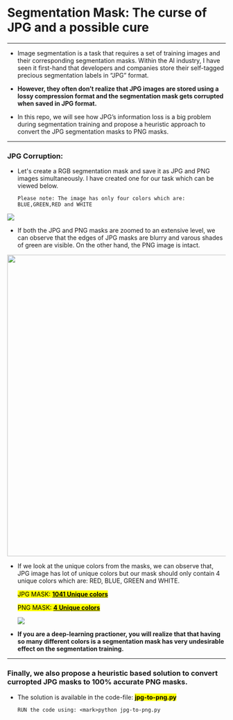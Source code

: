 # Segmentation Mask: The curse of JPG and a possible cure

---

- Image segmentation is a task that requires a set of training images and their corresponding segmentation masks. Within the AI industry, I have seen it first-hand that developers and companies store their self-tagged precious segmentation labels in “JPG” format. 

- **However, they often don’t realize that JPG images are stored using a lossy compression format and the segmentation mask gets corrupted when saved in JPG format.**

- In this repo, we will see how JPG’s information loss is a big problem during segmentation training and propose a heuristic approach to convert the JPG segmentation masks to PNG masks. 

---

### JPG Corruption:

- Let's create a RGB segmentation mask and save it as JPG and PNG images simultaneously. I have created one for our task which can be viewed below.
  
  ```
  Please note: The image has only four colors which are: 
  BLUE,GREEN,RED and WHITE
  ```

![](D:\software-dev\jpg-to-png\screenshots\mask-creation.png)

- If both the JPG and PNG masks are zoomed to an extensive level, we can observe that the edges of JPG masks are blurry and varous shades of green are visible. On the other hand, the PNG image is intact. 

<img title="" src="file:///D:/software-dev/jpg-to-png/screenshots/jpg-curroption.png" alt="" width="696" data-align="center">

- If we look at the unique colors from the masks, we can observe that, JPG image has lot of unique colors but our mask should only contain 4 unique colors which are: RED, BLUE, GREEN and WHITE. 
  
  <mark>JPG MASK: **<u>1041 Unique colors</u>**</mark>
  
  <mark>PNG MASK: **<u>4 Unique colors</u>**</mark>
  
  ![](D:\software-dev\jpg-to-png\screenshots\unique_color_count.png)

- **If you are a deep-learning practioner, you will realize that that having so many different colors is a segmentation mask has very undesirable effect on the segmentation training.**

---

### Finally, we also propose a heuristic based solution to convert curropted JPG masks to 100% accurate PNG masks.

- The solution is available in the code-file: <mark>**jpg-to-png.py**</mark>
  
  `RUN the code using: <mark>python jpg-to-png.py`